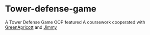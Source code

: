 # Tower-defense-game
A Tower Defense Game
OOP featured
A coursework cooperated with [GreenApricott](https://github.com/GreenApricott) and [Jimmy](https://github.com/StardustJimmy)
